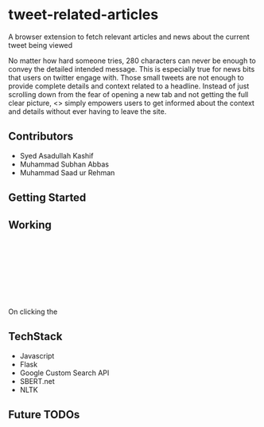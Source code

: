 # tweet-related-articles
A browser extension to fetch relevant articles and news about the current tweet being viewed

No matter how hard someone tries, 280 characters can never be enough to convey the detailed intended message. This is especially true for news bits that users on twitter engage with. Those small tweets are not enough to provide complete details and context related to a headline. Instead of just scrolling down from the fear of opening a new tab and not getting the full clear picture, <> simply empowers users to get informed about the context and details without ever having to leave the site.

## Contributors
* Syed Asadullah Kashif
* Muhammad Subhan Abbas
* Muhammad Saad ur Rehman

## Getting Started

## Working
On clicking the <svg of the button> the the tweets are parsed and sent to the Flask RESTful backend running on Heroku. Here improtant keyphrases are extracted from the tweets and quried on Google which return article links and article heads. The article heads are passed through a similarity function to measure how much similar they are to the tweet and score each article. Finally, the article links, the article heads and the article scores are returned to the front-end to be rendered for the user 

## TechStack
* Javascript
* Flask
* Google Custom Search API
* SBERT.net
* NLTK

## Future TODOs
